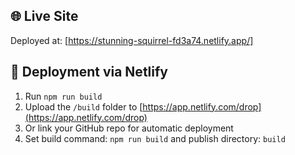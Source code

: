 ## 🌐 Live Site

Deployed at: [https://stunning-squirrel-fd3a74.netlify.app/]


## 🚀 Deployment via Netlify

1. Run `npm run build`
2. Upload the `/build` folder to [https://app.netlify.com/drop](https://app.netlify.com/drop)
3. Or link your GitHub repo for automatic deployment
4. Set build command: `npm run build` and publish directory: `build`


